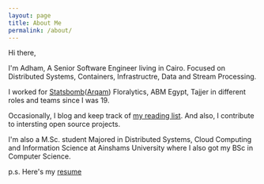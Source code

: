 ```yaml
---
layout: page
title: About Me
permalink: /about/
---
```


Hi there,

I'm Adham, A Senior Software Engineer living in Cairo. Focused on Distributed Systems, Containers, Infrastructre, Data and Stream Processing.

I worked for [Statsbomb](statsbomb.com)([Arqam](arqamfc.com/#team)) Floralytics, ABM Egypt, Tajjer in different roles and teams since I was 19.

Occasionally, I blog and keep track of [my reading list](https://github.com/adhaamehab/my-reading-list). And also, I contribute to intersting open source projects.

I'm also a M.Sc. student Majored in Distributed Systems, Cloud Computing and Information Science at Ainshams University where I also got my BSc in Computer Science.

p.s. Here's my [resume](./resume.pdf)
